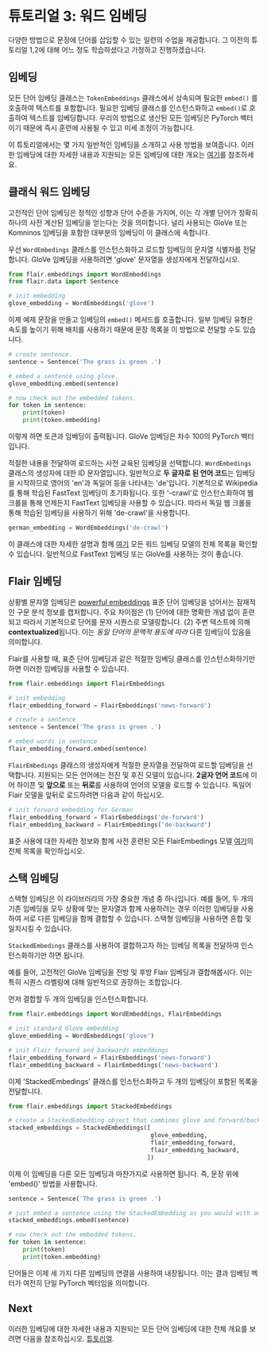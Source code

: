 # 튜토리얼 3: 워드 임베딩

다양한 방법으로 문장에 단어를 삽입할 수 있는 일련의 수업을 제공합니다.
그 이전의 튜토리얼 1,2에 대해 어느 정도 학습하셨다고 가정하고 진행하겠습니다.


## 임베딩

모든 단어 임베딩 클래스는 `TokenEmbeddings` 클래스에서 상속되며 필요한 `embed()` 를 호출하여 텍스트를 포함합니다.
필요한 임베딩 클래스를 인스턴스화하고 `embed()`로 호출하여 텍스트를 임베딩합니다.
우리의 방법으로 생산된 모든 임베딩은 PyTorch 벡터이기 때문에 즉시 훈련에 사용될 수 있고 미세 조정이 가능합니다.

이 튜토리얼에서는 몇 가지 일반적인 임베딩을 소개하고 사용 방법을 보여줍니다. 
이러한 임베딩에 대한 자세한 내용과 지원되는 모든 임베딩에 대한 개요는 [여기](/docs/TUTORIAL_4_ELMO_BERT_FLAIR_EMBEDDING.md)를 참조하세요.

## 클래식 워드 임베딩

고전적인 단어 임베딩은 정적인 성향과 단어 수준을 가지며, 이는 각 개별 단어가 정확히 하나의 사전 계산된 임베딩을 얻는다는 것을 의미합니다.
널리 사용되는 GloVe 또는 Komninos 임베딩을 포함한 대부분의 임베딩이 이 클래스에 속합니다.

우선 `WordEmbedings` 클래스를 인스턴스화하고 로드할 임베딩의 문자열 식별자를 전달합니다.
GloVe 임베딩을 사용하려면 'glove' 문자열을 생성자에게 전달하십시오.

```python
from flair.embeddings import WordEmbeddings
from flair.data import Sentence

# init embedding
glove_embedding = WordEmbeddings('glove')
```

이제 예제 문장을 만들고 임베딩의 `embed()` 메서드를 호출합니다. 일부 임베딩 유형은 속도를 높이기 위해 배치를 사용하기 때문에 문장 목록을 이 방법으로 전달할 수도 있습니다.

```python
# create sentence.
sentence = Sentence('The grass is green .')

# embed a sentence using glove.
glove_embedding.embed(sentence)

# now check out the embedded tokens.
for token in sentence:
    print(token)
    print(token.embedding)
```


이렇게 하면 토큰과 임베딩이 출력됩니다. GloVe 임베딩은 차수 100의 PyTorch 벡터입니다.

적절한 내용을 전달하여 로드하는 사전 교육된 임베딩을 선택합니다.
`WordEmbedings` 클래스의 생성자에 대한 ID 문자열입니다. 일반적으로
**두 글자로 된 언어 코드**는 임베딩을 시작하므로 영어의 'en'과
독일어 등을 나타내는 'de'입니다. 기본적으로 Wikipedia를 통해 학습된 FastText 임베딩이 초기화됩니다.
또한 '-crawl'로 인스턴스화하여 웹 크롤을 통해 언제든지 FastText 임베딩을 사용할 수 있습니다. 
따라서 독일 웹 크롤을 통해 학습된 임베딩을 사용하기 위해 'de-crawl'을 사용합니다.

```python
german_embedding = WordEmbeddings('de-crawl')
```

이 클래스에 대한 자세한 설명과 함께 [여기](/docs/embeddings/CLASSIC_WORD_EMBEDings.md) 모든 워드 임베딩 모델의 전체 목록을 확인할 수 있습니다.
일반적으로 FastText 임베딩 또는 GloVe를 사용하는 것이 좋습니다.


## Flair 임베딩

상황별 문자열 임베딩은 [powerful embeddings](https://www.aclweb.org/anthology/C18-1139/)
표준 단어 임베딩을 넘어서는 잠재적인 구문 분석 정보를 캡처합니다. 주요 차이점은 
(1) 단어에 대한 명확한 개념 없이 훈련되고 따라서 기본적으로 단어를 문자 시퀀스로 모델링합니다. 
(2) 주변 텍스트에 의해 **contextualized**됩니다. 이는 *동일 단어의 문맥적 용도에 따라* 다른 임베딩이 있음을 의미합니다.

Flair를 사용할 때, 표준 단어 임베딩과 같은 적절한 임베딩 클래스를 인스턴스화하기만 하면 이러한 임베딩을 사용할 수 있습니다.

```python
from flair.embeddings import FlairEmbeddings

# init embedding
flair_embedding_forward = FlairEmbeddings('news-forward')

# create a sentence
sentence = Sentence('The grass is green .')

# embed words in sentence
flair_embedding_forward.embed(sentence)
```

`FlairEmbedings` 클래스의 생성자에게 적절한 문자열을 전달하여 로드할 임베딩을 선택합니다. 
지원되는 모든 언어에는 전진 및 후진 모델이 있습니다. 
**2글자 언어 코드**에 이어 하이픈 및 **앞으로** 또는 **뒤로**를 사용하여 언어의 모델을 로드할 수 있습니다. 
독일어 Flair 모델을 앞뒤로 로드하려면 다음과 같이 하십시오.

```python
# init forward embedding for German
flair_embedding_forward = FlairEmbeddings('de-forward')
flair_embedding_backward = FlairEmbeddings('de-backward')
```

표준 사용에 대한 자세한 정보와 함께 사전 훈련된 모든 FlairEmbedings 모델 [여기](/리소스/docs/embeddings/FLAIR_EMBEDDINGS.md)의 전체 목록을 확인하십시오.

## 스택 임베딩

스택형 임베딩은 이 라이브러리의 가장 중요한 개념 중 하나입니다. 예를 들어, 두 개의 기존 임베딩을 모두 상황에 맞는 문자열과 함께 사용하려는 경우 이러한 임베딩을 사용하여 서로 다른 임베딩을 함께 결합할 수 있습니다.
스택형 임베딩을 사용하면 혼합 및 일치시킬 수 있습니다.

`StackedEmbedings` 클래스를 사용하여 결합하고자 하는 임베딩 목록을 전달하여 인스턴스화하기만 하면 됩니다.

예를 들어, 고전적인 GloVe 임베딩을 전방 및 후방 Flair 임베딩과 결합해봅시다. 이는 특히 시퀀스 라벨링에 대해 일반적으로 권장하는 조합입니다.

먼저 결합할 두 개의 임베딩을 인스턴스화합니다.

```python
from flair.embeddings import WordEmbeddings, FlairEmbeddings

# init standard GloVe embedding
glove_embedding = WordEmbeddings('glove')

# init Flair forward and backwards embeddings
flair_embedding_forward = FlairEmbeddings('news-forward')
flair_embedding_backward = FlairEmbeddings('news-backward')
```

이제 'StackedEmbedings' 클래스를 인스턴스화하고 두 개의 임베딩이 포함된 목록을 전달합니다.

```python
from flair.embeddings import StackedEmbeddings

# create a StackedEmbedding object that combines glove and forward/backward flair embeddings
stacked_embeddings = StackedEmbeddings([
                                        glove_embedding,
                                        flair_embedding_forward,
                                        flair_embedding_backward,
                                       ])
```

이제 이 임베딩을 다른 모든 임베딩과 마찬가지로 사용하면 됩니다. 즉, 문장 위에 'embed()' 방법을 사용합니다.

```python
sentence = Sentence('The grass is green .')

# just embed a sentence using the StackedEmbedding as you would with any single embedding.
stacked_embeddings.embed(sentence)

# now check out the embedded tokens.
for token in sentence:
    print(token)
    print(token.embedding)
```

단어들은 이제 세 가지 다른 임베딩의 연결을 사용하여 내장됩니다. 이는 결과 임베딩 벡터가 여전히 단일 PyTorch 벡터임을 의미합니다.

## Next 
이러한 임베딩에 대한 자세한 내용과 지원되는 모든 단어 임베딩에 대한 전체 개요를 보려면 다음을 참조하십시오.
[튜토리얼](/docs/TUTORIAL_4_ELMO_BERT_FLAIR_EMBEDDING.md). 

